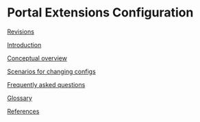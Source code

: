 <a name="portalfxExtensionsConfiguration.md"></a>
<!-- link to this document is [portalfx-extensions-configuration.md]()
-->

# Portal Extensions Configuration

[Revisions](portalfx-extensions-configuration-revisions.md)

[Introduction](portalfx-extensions-configuration-intro.md)

[Conceptual overview](portalfx-extensions-configuration-overview.md)

[Scenarios for changing configs](portalfx-extensions-configuration-scenarios.md)

[Frequently asked questions](portalfx-extensions-faq-configuration.md)

[Glossary](portalfx-extensions-configuration-glossary.md)

[References](portalfx-extensions-configuration-references.md)